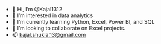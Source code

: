- 👋 Hi, I’m @Kajal1312
- 👀 I’m interested in data analytics
- 🌱 I’m currently learning Python, Excel, Power BI, and SQL
- 💞️ I’m looking to collaborate on Excel projects.
- 📫 kajal.shukla.13@gmail.com
  

<!---
Kajal1312/Kajal1312 is a ✨ special ✨ repository because its `README.md` (this file) appears on your GitHub profile.
You can click the Preview link to take a look at your changes.
--->
